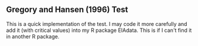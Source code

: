 ## Gregory and Hansen (1996) Test

This is a quick implementation of the test.  I may code it more carefully and add it (with critical values) into my R package EIAdata.  This is if I can't find it in another R package.  
